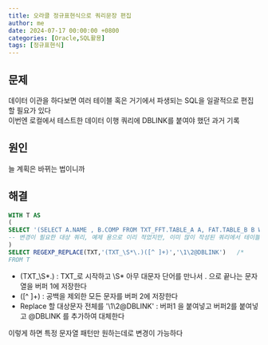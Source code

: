 ```yaml
---
title: 오라클 정규표현식으로 쿼리문장 편집
author: me
date: 2024-07-17 00:00:00 +0800
categories: [Oracle,SQL활용]
tags: [정규표현식]
---
```


## 문제   

데이터 이관을 하다보면 여러 테이블 혹은 거기에서 파생되는 SQL을 일괄적으로 편집할 필요가 있다    
이번엔 로컬에서 테스트한 데이터 이행 쿼리에 DBLINK를 붙여야 했던 과거 기록 

## 원인   

늘 계획은 바뀌는 법이니까

## 해결

```SQL
WITH T AS
(
SELECT '(SELECT A.NAME , B.COMP FROM TXT_FFT.TABLE_A A, FAT.TABLE_B B WHERE A.KEY = B.KEY)' TXT FROM DUAL 
-- 변경이 필요한 대상 쿼리, 예제 용으로 이리 적었지만, 이미 많이 작성된 쿼리에서 테이블명에 DBLINK명을 붙이는 작업이다
)
SELECT REGEXP_REPLACE(TXT,'(TXT_\S*\.)([^ ]+)','\1\2@DBLINK')   /*
FROM T
```

* (TXT_\S*\.) : TXT_로 시작하고 \S* 아무 대문자 단어를 만나서 . 으로 끝나는 문자열을 버퍼 1에 저장한다
* ([^ ]+) : 공백을 제외한 모든 문자를 버퍼 2에 저장한다 
* Replace 할 대상문자 전체를 '\1\2@DBLINK' :  버퍼1 을 붙여넣고 버퍼2를 붙여넣고 @DBLINK 를 추가하여 대체한다


이렇게 하면 특정 문자열 패턴만 원하는데로 변경이 가능하다   

